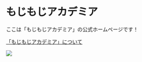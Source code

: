 # もじもじアカデミア
ここは「もじもじアカデミア」の公式ホームページです！

[「もじもじアカデミア」について](https://www.moji.page/academia/about)


<img class="mojimojiacademia_main" src="www.moji.page/academia/mojimojiacademia_logo.svg">
